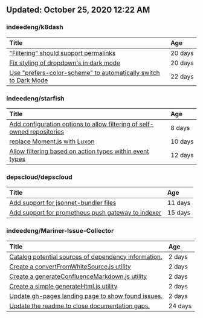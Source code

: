 ## Updated: October 25, 2020 12:22 AM


### indeedeng/k8dash
|**Title**|**Age**|
|:----|:----|
|["Filtering" should support permalinks](https://github.com/indeedeng/k8dash/issues/153)|20&nbsp;days|
|[Fix styling of dropdown's in dark mode](https://github.com/indeedeng/k8dash/issues/152)|20&nbsp;days|
|[Use "prefers-color-scheme" to automatically switch to Dark Mode](https://github.com/indeedeng/k8dash/issues/144)|22&nbsp;days|


### indeedeng/starfish
|**Title**|**Age**|
|:----|:----|
|[Add configuration options to allow filtering of self-owned repositories](https://github.com/indeedeng/starfish/issues/65)|8&nbsp;days|
|[replace Moment.js with Luxon](https://github.com/indeedeng/starfish/issues/60)|10&nbsp;days|
|[Allow filtering based on action types within event types](https://github.com/indeedeng/starfish/issues/58)|12&nbsp;days|


### depscloud/depscloud
|**Title**|**Age**|
|:----|:----|
|[Add support for jsonnet-bundler files](https://github.com/depscloud/depscloud/issues/115)|11&nbsp;days|
|[Add support for prometheus push gateway to indexer](https://github.com/depscloud/depscloud/issues/108)|15&nbsp;days|


### indeedeng/Mariner-Issue-Collector
|**Title**|**Age**|
|:----|:----|
|[Catalog potential sources of dependency information.](https://github.com/indeedeng/Mariner-Issue-Collector/issues/19)|2&nbsp;days|
|[Create a convertFromWhiteSource.js utility](https://github.com/indeedeng/Mariner-Issue-Collector/issues/18)|2&nbsp;days|
|[Create a generateConfluenceMarkdown.js utility](https://github.com/indeedeng/Mariner-Issue-Collector/issues/17)|2&nbsp;days|
|[Create a simple generateHtml.js utility](https://github.com/indeedeng/Mariner-Issue-Collector/issues/16)|2&nbsp;days|
|[Update gh-pages landing page to show found issues.](https://github.com/indeedeng/Mariner-Issue-Collector/issues/15)|2&nbsp;days|
|[Update the readme to close documentation gaps.](https://github.com/indeedeng/Mariner-Issue-Collector/issues/2)|24&nbsp;days|